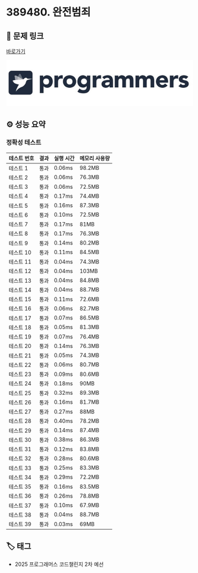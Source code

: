 # 389480. 완전범죄

## 🔗 문제 링크

[바로가기](https://school.programmers.co.kr/learn/courses/30/lessons/389480)

![프로그래머스 로고](../../images/programmers.jpg)

## ⚙️ 성능 요약

### 정확성 테스트

| 테스트 번호 | 결과 | 실행 시간 | 메모리 사용량 |
| ----------- | ---- | --------- | ------------- |
| 테스트 1    | 통과 | 0.06ms    | 98.2MB        |
| 테스트 2    | 통과 | 0.06ms    | 76.3MB        |
| 테스트 3    | 통과 | 0.06ms    | 72.5MB        |
| 테스트 4    | 통과 | 0.17ms    | 74.4MB        |
| 테스트 5    | 통과 | 0.16ms    | 87.3MB        |
| 테스트 6    | 통과 | 0.10ms    | 72.5MB        |
| 테스트 7    | 통과 | 0.17ms    | 81MB          |
| 테스트 8    | 통과 | 0.17ms    | 76.3MB        |
| 테스트 9    | 통과 | 0.14ms    | 80.2MB        |
| 테스트 10   | 통과 | 0.11ms    | 84.5MB        |
| 테스트 11   | 통과 | 0.04ms    | 74.3MB        |
| 테스트 12   | 통과 | 0.04ms    | 103MB         |
| 테스트 13   | 통과 | 0.04ms    | 84.8MB        |
| 테스트 14   | 통과 | 0.04ms    | 88.7MB        |
| 테스트 15   | 통과 | 0.11ms    | 72.6MB        |
| 테스트 16   | 통과 | 0.06ms    | 82.7MB        |
| 테스트 17   | 통과 | 0.07ms    | 86.5MB        |
| 테스트 18   | 통과 | 0.05ms    | 81.3MB        |
| 테스트 19   | 통과 | 0.07ms    | 76.4MB        |
| 테스트 20   | 통과 | 0.14ms    | 76.3MB        |
| 테스트 21   | 통과 | 0.05ms    | 74.3MB        |
| 테스트 22   | 통과 | 0.06ms    | 80.7MB        |
| 테스트 23   | 통과 | 0.09ms    | 80.6MB        |
| 테스트 24   | 통과 | 0.18ms    | 90MB          |
| 테스트 25   | 통과 | 0.32ms    | 89.3MB        |
| 테스트 26   | 통과 | 0.16ms    | 81.7MB        |
| 테스트 27   | 통과 | 0.27ms    | 88MB          |
| 테스트 28   | 통과 | 0.40ms    | 78.2MB        |
| 테스트 29   | 통과 | 0.14ms    | 87.4MB        |
| 테스트 30   | 통과 | 0.38ms    | 86.3MB        |
| 테스트 31   | 통과 | 0.12ms    | 83.8MB        |
| 테스트 32   | 통과 | 0.28ms    | 80.6MB        |
| 테스트 33   | 통과 | 0.25ms    | 83.3MB        |
| 테스트 34   | 통과 | 0.29ms    | 72.2MB        |
| 테스트 35   | 통과 | 0.16ms    | 83.5MB        |
| 테스트 36   | 통과 | 0.26ms    | 78.8MB        |
| 테스트 37   | 통과 | 0.10ms    | 67.9MB        |
| 테스트 38   | 통과 | 0.04ms    | 88.7MB        |
| 테스트 39   | 통과 | 0.03ms    | 69MB          |

## 🏷️ 태그

- 2025 프로그래머스 코드챌린지 2차 예선
